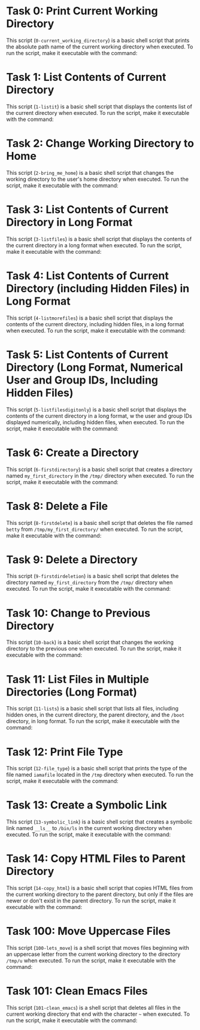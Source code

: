 # Task 0: Print Current Working Directory
This script (`0-current_working_directory`) is a basic shell script that prints the absolute path name of the current working directory when executed.
To run the script, make it executable with the command:

# Task 1: List Contents of Current Directory
This script (`1-listit`) is a basic shell script that displays the contents list of the current directory when executed.
To run the script, make it executable with the command:

# Task 2: Change Working Directory to Home
This script (`2-bring_me_home`) is a basic shell script that changes the working directory to the user's home directory when executed.
To run the script, make it executable with the command:

# Task 3: List Contents of Current Directory in Long Format
This script (`3-listfiles`) is a basic shell script that displays the contents of the current directory in a long format when executed.
To run the script, make it executable with the command:

# Task 4: List Contents of Current Directory (including Hidden Files) in Long Format
This script (`4-listmorefiles`) is a basic shell script that displays the contents of the current directory, including hidden files, in a long format when executed.
To run the script, make it executable with the command:

# Task 5: List Contents of Current Directory (Long Format, Numerical User and Group IDs, Including Hidden Files)
This script (`5-listfilesdigitonly`) is a basic shell script that displays the contents of the current directory in a long format, w
the user and group IDs displayed numerically, including hidden files, when executed.
To run the script, make it executable with the command:

# Task 6: Create a Directory
This script (`6-firstdirectory`) is a basic shell script that creates a directory named `my_first_directory` in the `/tmp/` directory when executed.
To run the script, make it executable with the command:

# Task 8: Delete a File
This script (`8-firstdelete`) is a basic shell script that deletes the file named `betty` from `/tmp/my_first_directory/` when executed.
To run the script, make it executable with the command:

# Task 9: Delete a Directory
This script (`9-firstdirdeletion`) is a basic shell script that deletes the directory named `my_first_directory` from the `/tmp/` directory when executed.
To run the script, make it executable with the command:

# Task 10: Change to Previous Directory
This script (`10-back`) is a basic shell script that changes the working directory to the previous one when executed.
To run the script, make it executable with the command:

# Task 11: List Files in Multiple Directories (Long Format)
This script (`11-lists`) is a basic shell script that lists all files, including hidden ones, in the current directory, the parent directory, and the `/boot` directory, in long format.
To run the script, make it executable with the command:

# Task 12: Print File Type
This script (`12-file_type`) is a basic shell script that prints the type of the file named `iamafile` located in the `/tmp` directory when executed.
To run the script, make it executable with the command:

# Task 13: Create a Symbolic Link
This script (`13-symbolic_link`) is a basic shell script that creates a symbolic link named `__ls__` to `/bin/ls` in the current working directory when executed.
To run the script, make it executable with the command:

# Task 14: Copy HTML Files to Parent Directory
This script (`14-copy_html`) is a basic shell script that copies HTML files from the current working directory to the parent directory, but only if the files are newer or don't exist in the parent directory.
To run the script, make it executable with the command:

# Task 100: Move Uppercase Files
This script (`100-lets_move`) is a shell script that moves files beginning with an uppercase letter from the current working directory to the directory `/tmp/u` when executed.
To run the script, make it executable with the command:

# Task 101: Clean Emacs Files
This script (`101-clean_emacs`) is a shell script that deletes all files in the current working directory that end with the character `~` when executed.
To run the script, make it executable with the command:
